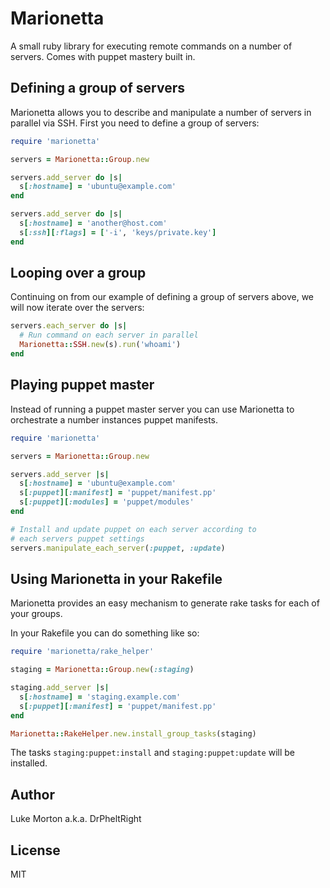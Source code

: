 # Marionetta

A small ruby library for executing remote commands on a number
of servers. Comes with puppet mastery built in.

## Defining a group of servers

Marionetta allows you to describe and manipulate a number of
servers in parallel via SSH. First you need to define a group
of servers:

``` ruby
require 'marionetta'

servers = Marionetta::Group.new

servers.add_server do |s|
  s[:hostname] = 'ubuntu@example.com'
end

servers.add_server do |s|
  s[:hostname] = 'another@host.com'
  s[:ssh][:flags] = ['-i', 'keys/private.key']
end
```

## Looping over a group

Continuing on from our example of defining a group of servers
above, we will now iterate over the servers:

``` ruby
servers.each_server do |s|
  # Run command on each server in parallel
  Marionetta::SSH.new(s).run('whoami')
end
```

## Playing puppet master

Instead of running a puppet master server you can use
Marionetta to orchestrate a number instances puppet manifests.

``` ruby
require 'marionetta'

servers = Marionetta::Group.new

servers.add_server |s|
  s[:hostname] = 'ubuntu@example.com'
  s[:puppet][:manifest] = 'puppet/manifest.pp'
  s[:puppet][:modules] = 'puppet/modules'
end

# Install and update puppet on each server according to
# each servers puppet settings
servers.manipulate_each_server(:puppet, :update)
```

## Using Marionetta in your Rakefile

Marionetta provides an easy mechanism to generate rake tasks
for each of your groups.

In your Rakefile you can do something like so:

``` ruby
require 'marionetta/rake_helper'

staging = Marionetta::Group.new(:staging)

staging.add_server |s|
  s[:hostname] = 'staging.example.com'
  s[:puppet][:manifest] = 'puppet/manifest.pp'
end

Marionetta::RakeHelper.new.install_group_tasks(staging)
```

The tasks `staging:puppet:install` and `staging:puppet:update`
will be installed.

## Author

Luke Morton a.k.a. DrPheltRight

## License

MIT